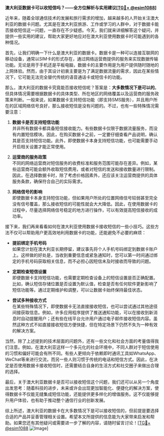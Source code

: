 **澳大利亚数据卡可以收短信吗？——全方位解析与实用建议[[TG💪+ @esim1088](https://t.me/s/esim1088)]**

近年来，随着全球通信技术的发展和旅行需求的增加，越来越多的人开始关注澳大利亚的数据卡问题。尤其是在澳大利亚旅游、工作或学习的人群中，对于数据卡能否接收短信这一问题，一直存在不少疑惑。今天，我们就来详细解答这个疑问，并提供一些实用的建议，帮助大家更好地应对在澳大利亚使用数据卡时可能遇到的各种情况。

首先，让我们明确一下什么是澳大利亚的数据卡。数据卡是一种可以连接互联网的移动设备，通常以SIM卡的形式存在，通过网络运营商提供的服务来实现数据传输功能。无论是用于手机还是平板电脑，数据卡的主要作用是为用户提供随时随地的上网体验。然而，由于其设计初衷主要是为了满足数据流量的需求，因此在某些情况下，它可能无法完全替代传统的语音通话卡或短信卡的功能。

那么，澳大利亚的数据卡究竟能否接收短信呢？答案是：**大多数情况下是可以的**。但具体情况需要根据数据卡的具体类型、所在地区的网络覆盖以及运营商的服务政策来判断。一般来说，如果数据卡支持短信功能（即支持SMS服务），并且用户所在的区域网络信号良好，那么接收短信是没有问题的。不过，也有一些特殊情况需要注意：

1. **数据卡是否支持短信功能**  
   并非所有数据卡都具备短信接收能力。有些数据卡仅限于数据流量服务，而没有内置短信模块。因此，在购买数据卡之前，一定要仔细查看产品说明，确认其是否支持短信功能。此外，即使数据卡本身支持短信功能，也可能需要手动开启相关设置才能正常使用。

2. **运营商的服务政策**  
   不同的网络运营商对短信服务的收费标准和服务范围可能存在差异。例如，某些运营商可能会额外收取短信费用，或者对短信的发送和接收数量进行限制。因此，在选择数据卡时，除了考虑价格因素外，还应该关注运营商提供的具体服务条款，确保符合自己的实际需求。

3. **网络信号的影响**  
   即使数据卡本身支持短信功能，但如果用户所处的位置网络信号较弱甚至完全没有信号覆盖，那么接收短信的可能性就会大大降低。因此，在使用数据卡的过程中，尽量选择网络信号稳定的地方进行操作，可以有效提高短信接收的成功率。

接下来，我们再来看看如何在澳大利亚使用数据卡接收短信的一些小技巧。这些方法不仅可以帮助用户更高效地利用数据卡的功能，还能避免不必要的麻烦：

- **提前绑定手机号码**  
  如果您计划在澳大利亚长期停留，建议事先将个人手机号码绑定到数据卡账户上。这样做的好处是，当收到重要信息或紧急通知时，您可以第一时间通过绑定的手机号码获取相关信息，而不必担心因短信未及时接收而导致的问题。

- **定期检查短信设置**  
  即便数据卡支持短信功能，也需要定期检查设备上的短信设置是否正确配置。比如，确认短信存储位置是否设置为默认值，检查是否有任何软件更新影响了短信功能等。通过定期维护和调整，可以让数据卡始终保持最佳状态。

- **尝试多种接收方式**  
  在某些特殊情况下，即使数据卡无法直接接收短信，也可以尝试通过其他途径间接获取信息。例如，许多应用程序提供了推送通知功能，可以在接收到新消息时自动提醒用户；还有些在线平台允许用户通过电子邮件接收短信内容。虽然这种方式不如直接接收短信方便快捷，但在特定场景下仍然不失为一种有效的解决方案。

当然，除了上述提到的技术层面的问题外，还有一些文化和社会方面的考量值得我们注意。例如，在澳大利亚这样一个多元化的社会环境中，不同人群对于短信使用的习惯和偏好可能会有所不同。有些人更倾向于依赖即时通讯工具如WhatsApp、WeChat等来进行交流，而另一些人则习惯于传统的电话和短信方式。因此，在决定是否使用数据卡接收短信时，还需要结合自身的生活方式和社交圈子来做出合理的选择。

最后，关于澳大利亚数据卡是否可以接收短信这个问题，我们还可以从另一个角度出发思考：随着科技的进步，未来或许会出现更加智能化、便捷化的解决方案，使得数据卡不仅能无缝集成短信功能，还能提供更多样化的增值服务。这不仅能够提升用户体验，也有助于推动整个通信行业的创新发展。

综上所述，澳大利亚的数据卡在大多数情况下是可以接收短信的，但前提是要选择合适的产品并妥善管理相关设置。希望本文所提供的信息能为大家带来启发和帮助。如果您还有其他疑问或需要进一步了解的内容，请随时留言讨论！[[TG💪+ @esim1088](https://t.me/s/esim1088) ![Image](https://i.postimg.cc/4NQfJmqS/Snipaste-2025-05-13-00-14-12.png)]